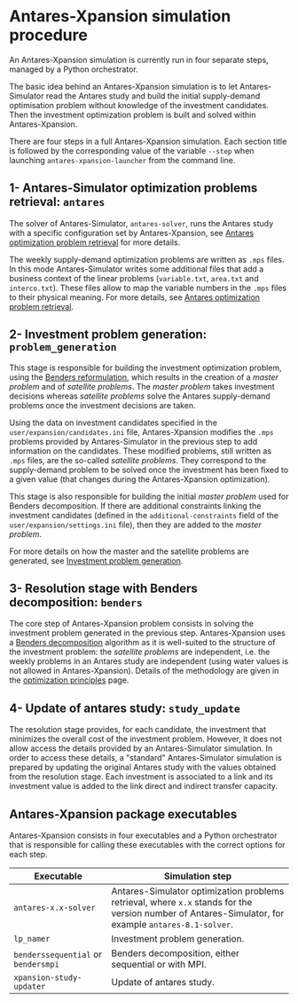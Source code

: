 # Antares-Xpansion simulation procedure

An Antares-Xpansion simulation is currently run in four separate steps, managed by a Python orchestrator.

The basic idea behind an Antares-Xpansion simulation is to let Antares-Simulator
read the Antares study and build the initial supply-demand optimisation problem without knowledge of the 
investment candidates. Then the investment optimization problem is built and solved within Antares-Xpansion.

There are four steps in a full Antares-Xpansion simulation. Each section title is followed by the corresponding value of the variable `--step` when launching `antares-xpansion-launcher` from the command line.

## 1- Antares-Simulator optimization problems retrieval: `antares`

The solver of Antares-Simulator, `antares-solver`, runs the Antares study with a specific configuration set by Antares-Xpansion, see [Antares optimization problem retrieval](1-antares-solver-problem.md) for more details. 

The weekly supply-demand optimization problems are written as `.mps` files. In this mode Antares-Simulator writes some additional files that add a business context of the linear problems (`variable.txt`, `area.txt` and `interco.txt`). These files allow to map the variable numbers in the `.mps` files to their physical meaning. For more details, see [Antares optimization problem retrieval](1-antares-solver-problem.md).

## 2- Investment problem generation: `problem_generation`

This stage is responsible for building the investment optimization problem, using the [Benders reformulation](../../user-guide/optimization-principles/problem-formalization.md), which results in the creation of a _master problem_ and of _satellite problems_. The _master problem_ takes investment decisions whereas _satellite problems_ solve the Antares supply-demand problems once the investment decisions are taken.

Using the data on investment candidates specified in the `user/expansion/candidates.ini` file,
Antares-Xpansion modifies the `.mps` problems provided by
Antares-Simulator in the previous step to add information on the candidates. These modified problems, still written
 as `.mps` files, are the so-called _satellite problems_. They correspond to the supply-demand problem to be solved once the investment has been fixed to a given value (that changes during the Antares-Xpansion optimization).

This stage is also responsible for building the initial _master problem_
used for Benders decomposition. If there are additional constraints linking the investment candidates (defined in the `additional-constraints` field of the `user/expansion/settings.ini` file), then they are added to the _master problem_.

For more details on how the master and the satellite problems are generated, see [Investment problem generation](2-problem-modification.md).

## 3- Resolution stage with Benders decomposition: `benders`

The core step of Antares-Xpansion problem consists in solving the investment problem generated in the previous step.
Antares-Xpansion uses a [Benders decomposition](https://en.wikipedia.org/wiki/Benders_decomposition) algorithm as it is well-suited to the structure of the investment problem: the _satellite problems_ are independent, i.e. the weekly problems in an Antares study are independent (using water values is not allowed in Antares-Xpansion). Details of the methodology are given in the [optimization principles](../../user-guide/optimization-principles/investment-problem.md) page.


## 4- Update of antares study: `study_update`

The resolution stage provides, for each candidate, the investment that minimizes the
overall cost of the investment problem. However, it does not allow
access the details provided by an Antares-Simulator simulation.
In order to access these details, a "standard" Antares-Simulator simulation
is prepared by updating the original Antares study with the values obtained from the resolution stage.
Each investment is associated to a link and its investment value is added to the link direct and indirect
transfer capacity.

## Antares-Xpansion package executables

Antares-Xpansion consists in four executables and a Python orchestrator that is responsible for 
calling these executables with the correct options for each step.


|Executable|Simulation step|
|-----|-----|
|`antares-x.x-solver`|Antares-Simulator optimization problems retrieval, where `x.x` stands for the version number of Antares-Simulator, for example `antares-8.1-solver`. |
|`lp_namer`|Investment problem generation. |  
|`benderssequential` or `bendersmpi`|Benders decomposition, either sequential or with MPI. | 
|`xpansion-study-updater `|Update of antares study. | 